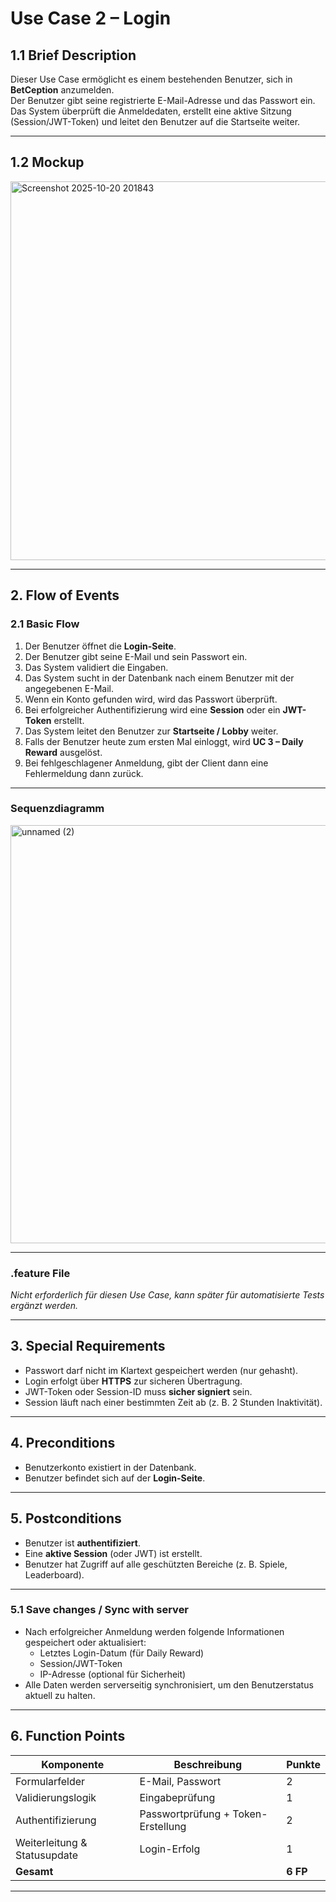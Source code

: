 # Use Case 2 – Login

## 1.1 Brief Description
Dieser Use Case ermöglicht es einem bestehenden Benutzer, sich in **BetCeption** anzumelden.  
Der Benutzer gibt seine registrierte E-Mail-Adresse und das Passwort ein.  
Das System überprüft die Anmeldedaten, erstellt eine aktive Sitzung (Session/JWT-Token) und leitet den Benutzer auf die Startseite weiter.

---

## 1.2 Mockup
<img width="753" height="606" alt="Screenshot 2025-10-20 201843" src="https://github.com/user-attachments/assets/7db6ebea-19cb-4483-9029-0dd537f0f8c5" />

---

## 2. Flow of Events

### 2.1 Basic Flow
1. Der Benutzer öffnet die **Login-Seite**.  
2. Der Benutzer gibt seine E-Mail und sein Passwort ein.  
3. Das System validiert die Eingaben.  
4. Das System sucht in der Datenbank nach einem Benutzer mit der angegebenen E-Mail.  
5. Wenn ein Konto gefunden wird, wird das Passwort überprüft.  
6. Bei erfolgreicher Authentifizierung wird eine **Session** oder ein **JWT-Token** erstellt.  
7. Das System leitet den Benutzer zur **Startseite / Lobby** weiter.  
8. Falls der Benutzer heute zum ersten Mal einloggt, wird **UC 3 – Daily Reward** ausgelöst.
9. Bei fehlgeschlagener Anmeldung, gibt der Client dann eine Fehlermeldung dann zurück.
---

### Sequenzdiagramm
<img width="1153" height="669" alt="unnamed (2)" src="https://github.com/user-attachments/assets/aa546459-1fbf-406e-b89f-5c709745b1db" />

---

### .feature File
*Nicht erforderlich für diesen Use Case, kann später für automatisierte Tests ergänzt werden.*


---

## 3. Special Requirements
- Passwort darf nicht im Klartext gespeichert werden (nur gehasht).  
- Login erfolgt über **HTTPS** zur sicheren Übertragung.  
- JWT-Token oder Session-ID muss **sicher signiert** sein.  
- Session läuft nach einer bestimmten Zeit ab (z. B. 2 Stunden Inaktivität).

---

## 4. Preconditions
- Benutzerkonto existiert in der Datenbank.  
- Benutzer befindet sich auf der **Login-Seite**.  

---

## 5. Postconditions
- Benutzer ist **authentifiziert**.  
- Eine **aktive Session** (oder JWT) ist erstellt.  
- Benutzer hat Zugriff auf alle geschützten Bereiche (z. B. Spiele, Leaderboard).

---

### 5.1 Save changes / Sync with server
- Nach erfolgreicher Anmeldung werden folgende Informationen gespeichert oder aktualisiert:
  - Letztes Login-Datum (für Daily Reward)
  - Session/JWT-Token
  - IP-Adresse (optional für Sicherheit)
- Alle Daten werden serverseitig synchronisiert, um den Benutzerstatus aktuell zu halten.

---

## 6. Function Points
| Komponente | Beschreibung | Punkte |
|-------------|---------------|--------|
| Formularfelder | E-Mail, Passwort | 2 |
| Validierungslogik | Eingabeprüfung | 1 |
| Authentifizierung | Passwortprüfung + Token-Erstellung | 2 |
| Weiterleitung & Statusupdate | Login-Erfolg | 1 |
| **Gesamt** | | **6 FP** |

---
